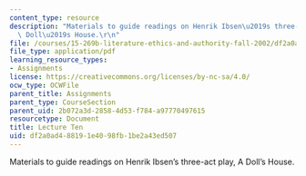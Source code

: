 ```yaml
---
content_type: resource
description: "Materials to guide readings on Henrik Ibsen\u2019s three-act play, A\
  \ Doll\u2019s House.\r\n"
file: /courses/15-269b-literature-ethics-and-authority-fall-2002/df2a0ad488191e4098fb1be2a43ed507_lecture10.pdf
file_type: application/pdf
learning_resource_types:
- Assignments
license: https://creativecommons.org/licenses/by-nc-sa/4.0/
ocw_type: OCWFile
parent_title: Assignments
parent_type: CourseSection
parent_uid: 2b072a3d-2858-4d53-f784-a97770497615
resourcetype: Document
title: Lecture Ten
uid: df2a0ad4-8819-1e40-98fb-1be2a43ed507
---
```

Materials to guide readings on Henrik Ibsen’s three-act play, A Doll’s House.
